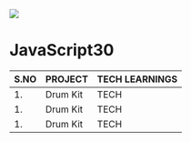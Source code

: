 ﻿![](https://javascript30.com/images/JS3-social-share.png)

# JavaScript30

|S.NO | PROJECT | TECH LEARNINGS |
|-----|---------|--------------------------------|
|1.   | Drum Kit| TECH |
|1.   | Drum Kit| TECH |
|1.   | Drum Kit| TECH |
